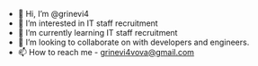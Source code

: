 - 👋 Hi, I’m @grinevi4
- 👀 I’m interested in IT staff recruitment
- 🌱 I’m currently learning IT staff recruitment
- 💞️ I’m looking to collaborate on with developers and engineers.
- 📫 How to reach me - grinevi4vova@gmail.com

<!---
grinevi4/grinevi4 is a ✨ special ✨ repository because its `README.md` (this file) appears on your GitHub profile.
You can click the Preview link to take a look at your changes.
--->
